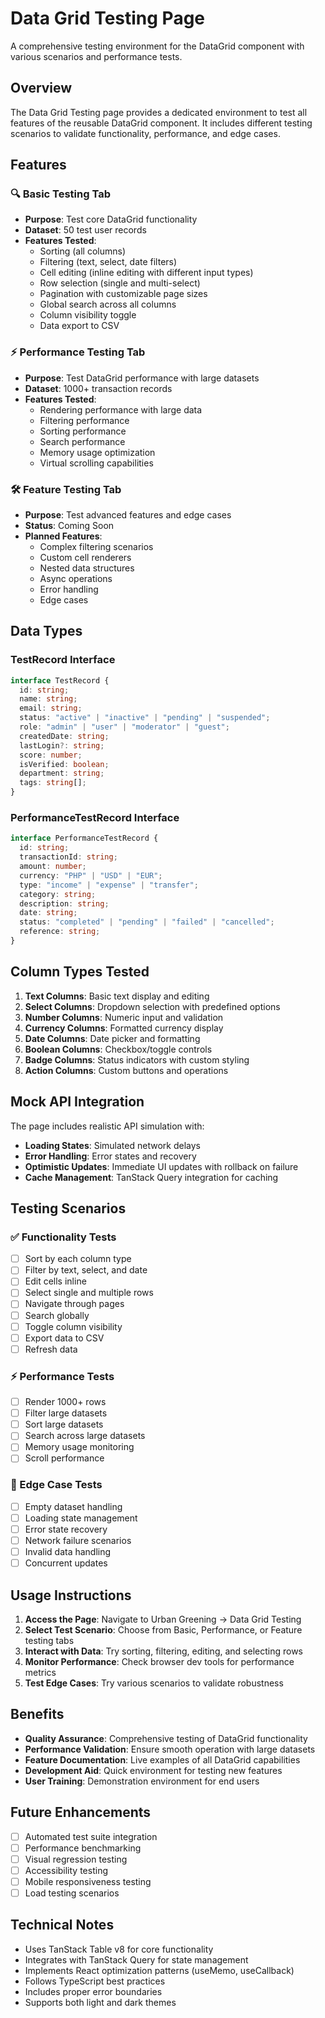 # Data Grid Testing Page

A comprehensive testing environment for the DataGrid component with various scenarios and performance tests.

## Overview

The Data Grid Testing page provides a dedicated environment to test all features of the reusable DataGrid component. It includes different testing scenarios to validate functionality, performance, and edge cases.

## Features

### 🔍 Basic Testing Tab

- **Purpose**: Test core DataGrid functionality
- **Dataset**: 50 test user records
- **Features Tested**:
  - Sorting (all columns)
  - Filtering (text, select, date filters)
  - Cell editing (inline editing with different input types)
  - Row selection (single and multi-select)
  - Pagination with customizable page sizes
  - Global search across all columns
  - Column visibility toggle
  - Data export to CSV

### ⚡ Performance Testing Tab

- **Purpose**: Test DataGrid performance with large datasets
- **Dataset**: 1000+ transaction records
- **Features Tested**:
  - Rendering performance with large data
  - Filtering performance
  - Sorting performance
  - Search performance
  - Memory usage optimization
  - Virtual scrolling capabilities

### 🛠️ Feature Testing Tab

- **Purpose**: Test advanced features and edge cases
- **Status**: Coming Soon
- **Planned Features**:
  - Complex filtering scenarios
  - Custom cell renderers
  - Nested data structures
  - Async operations
  - Error handling
  - Edge cases

## Data Types

### TestRecord Interface

```typescript
interface TestRecord {
  id: string;
  name: string;
  email: string;
  status: "active" | "inactive" | "pending" | "suspended";
  role: "admin" | "user" | "moderator" | "guest";
  createdDate: string;
  lastLogin?: string;
  score: number;
  isVerified: boolean;
  department: string;
  tags: string[];
}
```

### PerformanceTestRecord Interface

```typescript
interface PerformanceTestRecord {
  id: string;
  transactionId: string;
  amount: number;
  currency: "PHP" | "USD" | "EUR";
  type: "income" | "expense" | "transfer";
  category: string;
  description: string;
  date: string;
  status: "completed" | "pending" | "failed" | "cancelled";
  reference: string;
}
```

## Column Types Tested

1. **Text Columns**: Basic text display and editing
2. **Select Columns**: Dropdown selection with predefined options
3. **Number Columns**: Numeric input and validation
4. **Currency Columns**: Formatted currency display
5. **Date Columns**: Date picker and formatting
6. **Boolean Columns**: Checkbox/toggle controls
7. **Badge Columns**: Status indicators with custom styling
8. **Action Columns**: Custom buttons and operations

## Mock API Integration

The page includes realistic API simulation with:

- **Loading States**: Simulated network delays
- **Error Handling**: Error states and recovery
- **Optimistic Updates**: Immediate UI updates with rollback on failure
- **Cache Management**: TanStack Query integration for caching

## Testing Scenarios

### ✅ Functionality Tests

- [ ] Sort by each column type
- [ ] Filter by text, select, and date
- [ ] Edit cells inline
- [ ] Select single and multiple rows
- [ ] Navigate through pages
- [ ] Search globally
- [ ] Toggle column visibility
- [ ] Export data to CSV
- [ ] Refresh data

### ⚡ Performance Tests

- [ ] Render 1000+ rows
- [ ] Filter large datasets
- [ ] Sort large datasets
- [ ] Search across large datasets
- [ ] Memory usage monitoring
- [ ] Scroll performance

### 🔧 Edge Case Tests

- [ ] Empty dataset handling
- [ ] Loading state management
- [ ] Error state recovery
- [ ] Network failure scenarios
- [ ] Invalid data handling
- [ ] Concurrent updates

## Usage Instructions

1. **Access the Page**: Navigate to Urban Greening → Data Grid Testing
2. **Select Test Scenario**: Choose from Basic, Performance, or Feature testing tabs
3. **Interact with Data**: Try sorting, filtering, editing, and selecting rows
4. **Monitor Performance**: Check browser dev tools for performance metrics
5. **Test Edge Cases**: Try various scenarios to validate robustness

## Benefits

- **Quality Assurance**: Comprehensive testing of DataGrid functionality
- **Performance Validation**: Ensure smooth operation with large datasets
- **Feature Documentation**: Live examples of all DataGrid capabilities
- **Development Aid**: Quick environment for testing new features
- **User Training**: Demonstration environment for end users

## Future Enhancements

- [ ] Automated test suite integration
- [ ] Performance benchmarking
- [ ] Visual regression testing
- [ ] Accessibility testing
- [ ] Mobile responsiveness testing
- [ ] Load testing scenarios

## Technical Notes

- Uses TanStack Table v8 for core functionality
- Integrates with TanStack Query for state management
- Implements React optimization patterns (useMemo, useCallback)
- Follows TypeScript best practices
- Includes proper error boundaries
- Supports both light and dark themes
